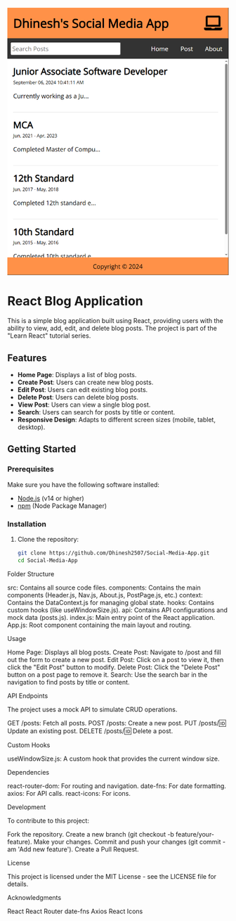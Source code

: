 
![Sample Image](./images/sample-image.png)

# React Blog Application

This is a simple blog application built using React, providing users with the ability to view, add, edit, and delete blog posts. The project is part of the "Learn React" tutorial series.

## Features

- **Home Page**: Displays a list of blog posts.
- **Create Post**: Users can create new blog posts.
- **Edit Post**: Users can edit existing blog posts.
- **Delete Post**: Users can delete blog posts.
- **View Post**: Users can view a single blog post.
- **Search**: Users can search for posts by title or content.
- **Responsive Design**: Adapts to different screen sizes (mobile, tablet, desktop).

## Getting Started

### Prerequisites

Make sure you have the following software installed:

- [Node.js](https://nodejs.org/) (v14 or higher)
- [npm](https://www.npmjs.com/) (Node Package Manager)

### Installation

1. Clone the repository:

   ```bash
   git clone https://github.com/Dhinesh2507/Social-Media-App.git
   cd Social-Media-App

Folder Structure

src: Contains all source code files.
components: Contains the main components (Header.js, Nav.js, About.js, PostPage.js, etc.)
context: Contains the DataContext.js for managing global state.
hooks: Contains custom hooks (like useWindowSize.js).
api: Contains API configurations and mock data (posts.js).
index.js: Main entry point of the React application.
App.js: Root component containing the main layout and routing.

Usage

Home Page: Displays all blog posts.
Create Post: Navigate to /post and fill out the form to create a new post.
Edit Post: Click on a post to view it, then click the "Edit Post" button to modify.
Delete Post: Click the "Delete Post" button on a post page to remove it.
Search: Use the search bar in the navigation to find posts by title or content.

API Endpoints

The project uses a mock API to simulate CRUD operations.

GET /posts: Fetch all posts.
POST /posts: Create a new post.
PUT /posts/:id: Update an existing post.
DELETE /posts/:id: Delete a post.

Custom Hooks

useWindowSize.js: A custom hook that provides the current window size.

Dependencies

react-router-dom: For routing and navigation.
date-fns: For date formatting.
axios: For API calls.
react-icons: For icons.

Development

To contribute to this project:

Fork the repository.
Create a new branch (git checkout -b feature/your-feature).
Make your changes.
Commit and push your changes (git commit -am 'Add new feature').
Create a Pull Request.

License

This project is licensed under the MIT License - see the LICENSE file for details.

Acknowledgments

React
React Router
date-fns
Axios
React Icons
